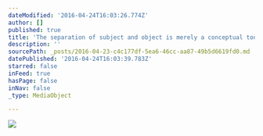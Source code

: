 ```yaml
---
dateModified: '2016-04-24T16:03:26.774Z'
author: []
published: true
title: 'The separation of subject and object is merely a conceptual tool. The idea that it is a necessary distinction to make, or worse yet that the two can never be one and the same, is a severe limitation to our understanding of physical reality. '
description: ''
sourcePath: _posts/2016-04-23-c4c177df-5ea6-46cc-aa87-49b5d6619fd0.md
datePublished: '2016-04-24T16:03:39.783Z'
starred: false
inFeed: true
hasPage: false
inNav: false
_type: MediaObject

---
```

![](https://the-grid-user-content.s3-us-west-2.amazonaws.com/06596d85-3f12-40d5-9ad3-2c18fecaefed.jpg)